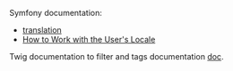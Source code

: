 Symfony documentation:
- [translation](https://symfony.com/doc/5.4/translation.html)
- [How to Work with the User's Locale](https://symfony.com/doc/5.4/translation/locale.html)

Twig documentation to filter and tags documentation [doc](https://twig.symfony.com/doc/).